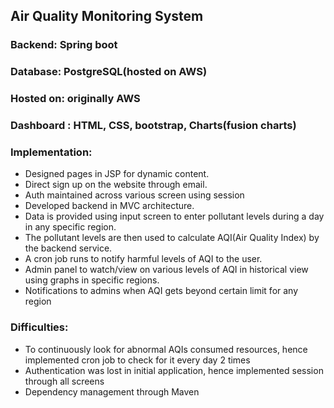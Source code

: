 ## Air Quality Monitoring System

### Backend: Spring boot 

### Database: PostgreSQL(hosted on AWS) 

### Hosted on: originally AWS 

### Dashboard : HTML, CSS, bootstrap, Charts(fusion charts) 

### Implementation:  

- Designed pages in JSP for dynamic content. 
- Direct sign up on the website through email. 
- Auth maintained across various screen using session 
- Developed backend in MVC architecture.  
- Data is provided using input screen to enter pollutant levels during a  day in any specific region. 
- The pollutant levels are then used  to calculate AQI(Air Quality Index) by the backend service. 
- A cron job runs to notify harmful levels of AQI to the user. 
- Admin panel to watch/view on various levels of AQI in historical view using graphs in specific regions. 
- Notifications to admins when AQI gets beyond certain limit for any region 

### Difficulties: 
- To continuously look for abnormal  AQIs consumed resources, hence implemented cron job to check for it every day 2 times 
- Authentication was lost in initial application, hence implemented session through all screens
- Dependency management through Maven
